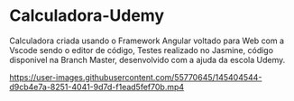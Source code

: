 # Calculadora-Udemy

Calculadora criada usando o Framework Angular voltado para Web com a Vscode sendo o editor de código, Testes realizado no Jasmine, código disponivel na Branch Master, desenvolvido com a ajuda da escola Udemy.

https://user-images.githubusercontent.com/55770645/145404544-d9cb4e7a-8251-4041-9d7d-f1ead5fef70b.mp4

